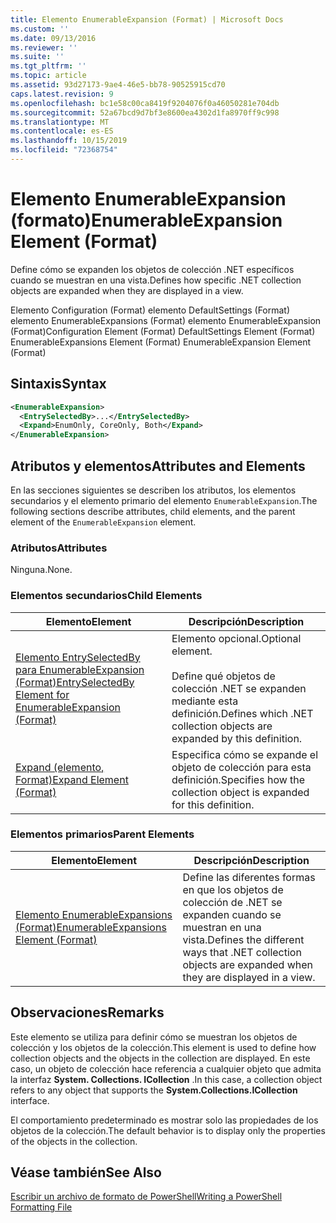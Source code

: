 ```yaml
---
title: Elemento EnumerableExpansion (Format) | Microsoft Docs
ms.custom: ''
ms.date: 09/13/2016
ms.reviewer: ''
ms.suite: ''
ms.tgt_pltfrm: ''
ms.topic: article
ms.assetid: 93d27173-9ae4-46e5-bb78-90525915cd70
caps.latest.revision: 9
ms.openlocfilehash: bc1e58c00ca8419f9204076f0a46050281e704db
ms.sourcegitcommit: 52a67bcd9d7bf3e8600ea4302d1fa8970ff9c998
ms.translationtype: MT
ms.contentlocale: es-ES
ms.lasthandoff: 10/15/2019
ms.locfileid: "72368754"
---
```

# <a name="enumerableexpansion-element-format"></a><span data-ttu-id="5ad98-102">Elemento EnumerableExpansion (formato)</span><span class="sxs-lookup"><span data-stu-id="5ad98-102">EnumerableExpansion Element (Format)</span></span>

<span data-ttu-id="5ad98-103">Define cómo se expanden los objetos de colección .NET específicos cuando se muestran en una vista.</span><span class="sxs-lookup"><span data-stu-id="5ad98-103">Defines how specific .NET collection objects are expanded when they are displayed in a view.</span></span>

<span data-ttu-id="5ad98-104">Elemento Configuration (Format) elemento DefaultSettings (Format) elemento EnumerableExpansions (Format) elemento EnumerableExpansion (Format)</span><span class="sxs-lookup"><span data-stu-id="5ad98-104">Configuration Element (Format) DefaultSettings Element (Format) EnumerableExpansions Element (Format) EnumerableExpansion Element (Format)</span></span>

## <a name="syntax"></a><span data-ttu-id="5ad98-105">Sintaxis</span><span class="sxs-lookup"><span data-stu-id="5ad98-105">Syntax</span></span>

```xml
<EnumerableExpansion>
  <EntrySelectedBy>...</EntrySelectedBy>
  <Expand>EnumOnly, CoreOnly, Both</Expand>
</EnumerableExpansion>
```

## <a name="attributes-and-elements"></a><span data-ttu-id="5ad98-106">Atributos y elementos</span><span class="sxs-lookup"><span data-stu-id="5ad98-106">Attributes and Elements</span></span>

<span data-ttu-id="5ad98-107">En las secciones siguientes se describen los atributos, los elementos secundarios y el elemento primario del elemento `EnumerableExpansion`.</span><span class="sxs-lookup"><span data-stu-id="5ad98-107">The following sections describe attributes, child elements, and the parent element of the `EnumerableExpansion` element.</span></span>

### <a name="attributes"></a><span data-ttu-id="5ad98-108">Atributos</span><span class="sxs-lookup"><span data-stu-id="5ad98-108">Attributes</span></span>

<span data-ttu-id="5ad98-109">Ninguna.</span><span class="sxs-lookup"><span data-stu-id="5ad98-109">None.</span></span>

### <a name="child-elements"></a><span data-ttu-id="5ad98-110">Elementos secundarios</span><span class="sxs-lookup"><span data-stu-id="5ad98-110">Child Elements</span></span>

|<span data-ttu-id="5ad98-111">Elemento</span><span class="sxs-lookup"><span data-stu-id="5ad98-111">Element</span></span>|<span data-ttu-id="5ad98-112">Descripción</span><span class="sxs-lookup"><span data-stu-id="5ad98-112">Description</span></span>|
|-------------|-----------------|
|[<span data-ttu-id="5ad98-113">Elemento EntrySelectedBy para EnumerableExpansion (Format)</span><span class="sxs-lookup"><span data-stu-id="5ad98-113">EntrySelectedBy Element for EnumerableExpansion (Format)</span></span>](./entryselectedby-element-for-enumerableexpansion-format.md)|<span data-ttu-id="5ad98-114">Elemento opcional.</span><span class="sxs-lookup"><span data-stu-id="5ad98-114">Optional element.</span></span><br /><br /> <span data-ttu-id="5ad98-115">Define qué objetos de colección .NET se expanden mediante esta definición.</span><span class="sxs-lookup"><span data-stu-id="5ad98-115">Defines which .NET collection objects are expanded by this definition.</span></span>|
|[<span data-ttu-id="5ad98-116">Expand (elemento, Format)</span><span class="sxs-lookup"><span data-stu-id="5ad98-116">Expand Element (Format)</span></span>](./expand-element-format.md)|<span data-ttu-id="5ad98-117">Especifica cómo se expande el objeto de colección para esta definición.</span><span class="sxs-lookup"><span data-stu-id="5ad98-117">Specifies how the collection object is expanded for this definition.</span></span>|

### <a name="parent-elements"></a><span data-ttu-id="5ad98-118">Elementos primarios</span><span class="sxs-lookup"><span data-stu-id="5ad98-118">Parent Elements</span></span>

|<span data-ttu-id="5ad98-119">Elemento</span><span class="sxs-lookup"><span data-stu-id="5ad98-119">Element</span></span>|<span data-ttu-id="5ad98-120">Descripción</span><span class="sxs-lookup"><span data-stu-id="5ad98-120">Description</span></span>|
|-------------|-----------------|
|[<span data-ttu-id="5ad98-121">Elemento EnumerableExpansions (Format)</span><span class="sxs-lookup"><span data-stu-id="5ad98-121">EnumerableExpansions Element (Format)</span></span>](./enumerableexpansions-element-format.md)|<span data-ttu-id="5ad98-122">Define las diferentes formas en que los objetos de colección de .NET se expanden cuando se muestran en una vista.</span><span class="sxs-lookup"><span data-stu-id="5ad98-122">Defines the different ways that .NET collection objects are expanded when they are displayed in a view.</span></span>|

## <a name="remarks"></a><span data-ttu-id="5ad98-123">Observaciones</span><span class="sxs-lookup"><span data-stu-id="5ad98-123">Remarks</span></span>

<span data-ttu-id="5ad98-124">Este elemento se utiliza para definir cómo se muestran los objetos de colección y los objetos de la colección.</span><span class="sxs-lookup"><span data-stu-id="5ad98-124">This element is used to define how collection objects and the objects in the collection are displayed.</span></span> <span data-ttu-id="5ad98-125">En este caso, un objeto de colección hace referencia a cualquier objeto que admita la interfaz **System. Collections. ICollection** .</span><span class="sxs-lookup"><span data-stu-id="5ad98-125">In this case, a collection object refers to any object that supports the  **System.Collections.ICollection** interface.</span></span>

<span data-ttu-id="5ad98-126">El comportamiento predeterminado es mostrar solo las propiedades de los objetos de la colección.</span><span class="sxs-lookup"><span data-stu-id="5ad98-126">The default behavior is to display only the properties of the objects in the collection.</span></span>

## <a name="see-also"></a><span data-ttu-id="5ad98-127">Véase también</span><span class="sxs-lookup"><span data-stu-id="5ad98-127">See Also</span></span>

[<span data-ttu-id="5ad98-128">Escribir un archivo de formato de PowerShell</span><span class="sxs-lookup"><span data-stu-id="5ad98-128">Writing a PowerShell Formatting File</span></span>](./writing-a-powershell-formatting-file.md)
